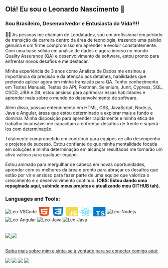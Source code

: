 ## Olá! Eu sou o Leonardo Nascimento 👋

### Sou Brasileiro, Desenvolvedor e Entusiasta da Vida!!!!

🧑‍💼 As pessoas me chamam de Leodatadev, sou um profissional em período de transição de carreira dentro da área de tecnologia, trazendo uma paixão genuína e um firme compromisso em aprender e evoluir constantemente. Com uma base sólida em análise de dados e agora imerso no mundo Quality Assurance (QA) e desenvolvimento de software, estou pronto para enfrentar novos desafios e me destacar.

Minha experiência de 3 anos como Analista de Dados me ensinou a importância da precisão e da atenção aos detalhes, habilidades que pretendo aplicar agora em minha transição para QA. Tenho conhecimento em Testes Manuais, Testes de API, Postman, Selenium, Junit, Cypress, SQL, CI/CD, JIRA e Git, estou ansioso para aprimorar essas habilidades e aprender mais sobre o mundo do desenvolvimento de software.

Além disso, possuo entendimento em HTML, CSS, JavaScript, Node.js, Java e Angular, áreas que estou determinado a explorar mais a fundo e dominar. Minha disposição para aprender rapidamente e minha ética de trabalho incansável me capacitam a enfrentar desafios de frente e superá-los com determinação.

Totalmente comprometido em contribuir para equipes de alto desempenho e projetos de sucesso. Estou confiante de que minha mentalidade focada em soluções e minha determinação em alcançar resultados me tornarão um ativo valioso para qualquer equipe.

Estou animado para mergulhar de cabeça em novas oportunidades, aprender com os melhores da área e pronto para abraçar os desafios que estão por vir e ansioso para fazer parte de uma equipe que valoriza o crescimento e o desenvolvimento contínuo. **(OBS: Estou dando uma repaginada aqui, subindo meus projetos e atualizando meu GITHUB tah).**

### Languages and Tools:
<div style="display: inline_block">
  <img align="center" alt="Leo-VSCode" height="30" width="40" src="https://cdn.jsdelivr.net/gh/devicons/devicon@latest/icons/vscode/vscode-original.svg">
  <img align="center" alt="Leo-HTML" height="30" width="40" src="https://raw.githubusercontent.com/devicons/devicon/master/icons/html5/html5-original.svg">
  <img align="center" alt="Leo-CSS" height="30" width="40" src="https://raw.githubusercontent.com/devicons/devicon/master/icons/css3/css3-original.svg">
  <img align="center" alt="Leo-Js" height="30" width="40" src="https://raw.githubusercontent.com/devicons/devicon/master/icons/javascript/javascript-plain.svg">
  <img align="center" alt="Leo-React" height="30" width="40" src="https://raw.githubusercontent.com/devicons/devicon/master/icons/react/react-original.svg">
  <img align="center" alt="Leo-Ts" height="30" width="40" src="https://raw.githubusercontent.com/devicons/devicon/master/icons/typescript/typescript-plain.svg">
  <img align="center" alt="Leo-Nodejs" height="30" width="40" src="https://cdn.jsdelivr.net/gh/devicons/devicon@latest/icons/nodejs/nodejs-original.svg">
  <img align="center" alt="Leo-Angular" height="30" width="40" src="https://cdn.jsdelivr.net/gh/devicons/devicon@latest/icons/angularjs/angularjs-original.svg">
  <img align="center" alt="Leo-Java" height="30" width="40" src="https://cdn.jsdelivr.net/gh/devicons/devicon@latest/icons/java/java-original-wordmark.svg">
  <img align="center" alt="Leo-Java" height="30" width="40" src="https://cdn.jsdelivr.net/gh/devicons/devicon@latest/icons/python/python-original.svg">
</div>

<br>          
<br>

<div>
  <a href="https://github.com/leodatadev">
  <img height="160em" src="https://github-readme-stats.vercel.app/api?username=leodatadev&show_icons=true&theme=dark&include_all_commits=true&count_private=true"/>
  <img height="160em" src="https://github-readme-stats.vercel.app/api/top-langs/?username=leodatadev&layout=compact&langs_count=16&theme=dark"/>
</div>

##

Saiba mais sobre mim e sinta-se à vontade para se conectar comigo aqui:
<div>
  <a href="https://www.youtube.com" target="_blank"><img src="https://img.shields.io/badge/YouTube-FF0000?style=for-the-badge&logo=youtube&logoColor=white" target="_blank"></a>
  <a href="https://instagram.com/leocodes" target="_blank"><img src="https://img.shields.io/badge/-Instagram-%23E4405F?style=for-the-badge&logo=instagram&logoColor=white" target="_blank"></a>
 	<a href = "mailto:leonascimento@leodatadev.com.br"><img src="https://img.shields.io/badge/-Gmail-%23333?style=for-the-badge&logo=gmail&logoColor=white" target="_blank"></a>
  <a href="https://www.linkedin.com/in/leodatadev" target="_blank"><img src="https://img.shields.io/badge/-LinkedIn-%230077B5?style=for-the-badge&logo=linkedin&logoColor=white" target="_blank"></a>
</div>
